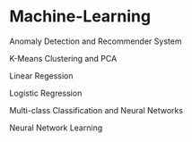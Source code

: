 # Machine-Learning

Anomaly Detection and Recommender System

K-Means Clustering and PCA

Linear Regession

Logistic Regression

Multi-class Classification and Neural Networks

Neural Network Learning
